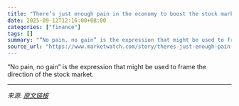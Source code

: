 ```yaml
---
title: "There’s just enough pain in the economy to boost the stock market — and one chart shows why"
date: 2025-09-12T12:16:00+08:00
categories: ["finance"]
tags: []
summary: "“No pain, no gain” is the expression that might be used to frame the direction of the stock market."
source_url: "https://www.marketwatch.com/story/theres-just-enough-pain-in-the-economy-to-boost-the-stock-market-and-one-chart-shows-why-016187af?mod=mw_rss_topstories"
---
```


“No pain, no gain” is the expression that might be used to frame the direction of the stock market.

---

*来源: [原文链接](https://www.marketwatch.com/story/theres-just-enough-pain-in-the-economy-to-boost-the-stock-market-and-one-chart-shows-why-016187af?mod=mw_rss_topstories)*

